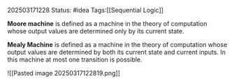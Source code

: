 202503171228
Status: #idea
Tags:[[Sequential Logic]]

**Moore machine** is defined as a machine in the theory of computation whose output values are determined only by its current state. 

**Mealy Machine** is defined as a machine in the theory of computation whose output values are determined by both its current state and current inputs. In this machine at most one transition is possible.

![[Pasted image 20250317122819.png]]